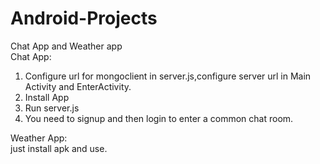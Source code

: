 # Android-Projects
Chat App and Weather app</br>
Chat App:</br>
1. Configure url for mongoclient in server.js,configure server url in Main Activity and EnterActivity.</br>
2. Install App</br>
3. Run server.js</br>
4. You need to signup and then login to enter a common chat room.</br>

Weather App:</br>
just install apk and use.</br>
